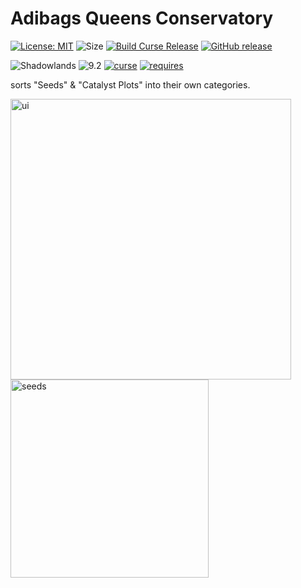 # Adibags Queens Conservatory
[![License: MIT](https://img.shields.io/badge/License-MIT-yellow.svg)](https://opensource.org/licenses/MIT)
![Size](https://img.shields.io/github/repo-size/N6REJ/AdiBags_Queens_Conservatory) 
[![Build Curse Release](https://github.com/N6REJ/AdiBags_Queens_Conservatory/actions/workflows/action.yml/badge.svg)](https://github.com/N6REJ/AdiBags_Queens_Conservatory/actions/workflows/action.yml) 
[![GitHub release](https://img.shields.io/github/release/N6REJ/AdiBags_Queens_Conservatory.svg)](https://GitHub.com/N6REJ/AdiBags_Queens_Conservatory/releases/)

![Shadowlands](https://img.shields.io/badge/Supports-Shadowlands-0B68D7)
![9.2](https://img.shields.io/badge/Ready_for-9.2-darkgreen)
[![curse](https://img.shields.io/badge/Curseforge_Project_ID:-446518-purple)](https://www.curseforge.com/wow/addons/adibags_Queens_Conservatory)
[![requires](https://img.shields.io/badge/Requires-AdiBags-brown)](https://www.curseforge.com/wow/addons/adibags)

sorts "Seeds" & "Catalyst Plots" into their own categories.


<img width="449" alt="ui" src="https://user-images.githubusercontent.com/1850089/162422177-410e5d9b-b672-4acc-91a2-105ea61f0faa.png">
<img width="317" alt="seeds" src="https://user-images.githubusercontent.com/1850089/162422178-e495ad6a-9da7-488f-bf03-e6bf3a7021ca.png">
